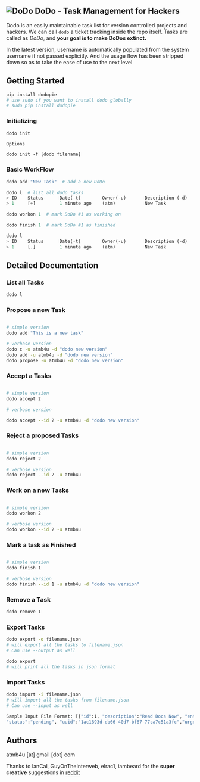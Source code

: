 ![DoDo](https://github.com/atmb4u/dodo/blob/master/logo.png?raw=true)
DoDo - Task Management for Hackers
----------------------------------

Dodo is an easily maintainable task list for version controlled projects and hackers. We can call `dodo`  a ticket tracking inside the repo itself.
Tasks are called as *DoDo*, and __your goal is to make DoDos extinct.__

In the latest version, username is automatically populated from the system username if not passed explicitly. And the usage flow has been stripped down so as to take the ease of use to the next level


## Getting Started

```python
pip install dodopie
# use sudo if you want to install dodo globally
# sudo pip install dodopie
```

### Initializing

```python
dodo init
```
    Options

    dodo init -f [dodo filename]


### Basic WorkFlow


```python
dodo add "New Task"  # add a new DoDo
```
``` python
dodo l  # list all dodo tasks
> ID	Status		Date(-t)	    Owner(-u)		Description (-d)
> 1	    [+]		    1 minute ago	(atm)		    New Task
```
```python
dodo workon 1  # mark DoDo #1 as working on
```
```python
dodo finish 1  # mark DoDo #1 as finished
```
```python
dodo l
> ID	Status		Date(-t)	    Owner(-u)		Description (-d)
> 1	    [.]		    1 minute ago	(atm)		    New Task
```

## Detailed Documentation

### List all Tasks
```python
dodo l
```

### Propose a new Task
```bash

# simple version
dodo add "This is a new task"

# verbose version
dodo c -u atmb4u -d "dodo new version"
dodo add -u atmb4u -d "dodo new version"
dodo propose -u atmb4u -d "dodo new version"
```

### Accept a Tasks
```bash

# simple version
dodo accept 2

# verbose version

dodo accept --id 2 -u atmb4u -d "dodo new version"
```

### Reject a proposed Tasks
```bash

# simple version
dodo reject 2

# verbose version
dodo reject --id 2 -u atmb4u
```

### Work on a new Tasks
```bash

# simple version
dodo workon 2

# verbose version
dodo workon --id 2 -u atmb4u
```

### Mark a task as Finished
```bash

# simple version
dodo finish 1

# verbose version
dodo finish --id 1 -u atmb4u -d "dodo new version"
```

### Remove a Task
```bash
dodo remove 1
```

### Export Tasks
```bash
dodo export -o filename.json
# will export all the tasks to filename.json
# Can use --output as well

dodo export
# will print all the tasks in json format
```

### Import Tasks
```bash
dodo import -i filename.json
# will import all the tasks from filename.json
# Can use --input as well

Sample Input File Format: [{"id":1, "description":"Read Docs Now", "entry":"20150405T020324Z",
"status":"pending", "uuid":"1ac1893d-db66-40d7-bf67-77ca7c51a3fc","urgency":"0"}]
```


## Authors
atmb4u [at] gmail [dot] com


Thanks to IanCal, GuyOnTheInterweb, elrac1, iambeard for the **super creative** suggestions in [reddit](http://www.reddit.com/r/coding/comments/2zgie7/dodo_task_management_for_developers/)
